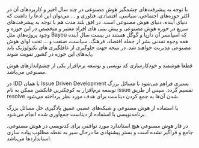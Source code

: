 
با توجه به پیشرفت‌های چشمگیر هوش مصنوعی در چند سال اخیر و کاربردهای آن در اکثر
حوزه‌های اجتماعی، سیاسی، افتصادی، فناوری و ... می‌توان این ادعا را داشت که دنیای
آینده، دنیای هوش مصنوعی است. در افق بلند مدت هم با توجه به پیشرفت‌های سریع در
حوزه هوش مصنوعی و پیش بینی های افراد معتبر و متخصص در این حوزه و وجود پروژه‌هاي
مثل Bayou که اسپانسر آن دارپا و گوگل هستند در بیست سال آینده همه وجوه تمدنی بشر
از جمله اقتصاد، فرهنگ، سیاست، صنعت و ... تحت لواي هوش مصنوعی مدیریت خواهند شد.
در نتیجه جهت جلوگیری از غافلگیری های تکنولوژیک باید پایه‌های این حوزه در کشور
تقویت شوند.

قطعا هوشمند و خودکارسازی کد نویسی و توسعه نرم‌افزار یکی از چشم‌انداز‌های هوش مصنوعی
می‌باشد.

در IDD یا همان Issue Driven Development بستری فراهم می‌شود تا مسائل بزرگ توسعه
نرم‌افزار به کوچکترین فانکشن ممکن به نام issue تقسیم گردد. سپس از طریق resolve
شدن آن‌ها به جمع کردن دیتاست برای هدف مورد نظر پرداخته می‌شود.

با استفاده از هوش مصنوعی و شبکه‌های عصبی عمیق یادگیری حل مسائل بزرگ برنامه‌نویسی
با استفاده از دیتاست جمع‌آوری شده انجام می‌شود.

در فاز هوش مصنوعی هیچ استاندارد مورد توافقی برای کدنویسی در هوش مصنوعی، جامع و
فراگیر نشده است و بستر پیشنهادی ما درحال سیر به نقطه مطلوب پیاده سازی
استانداردها می‌باشد.


